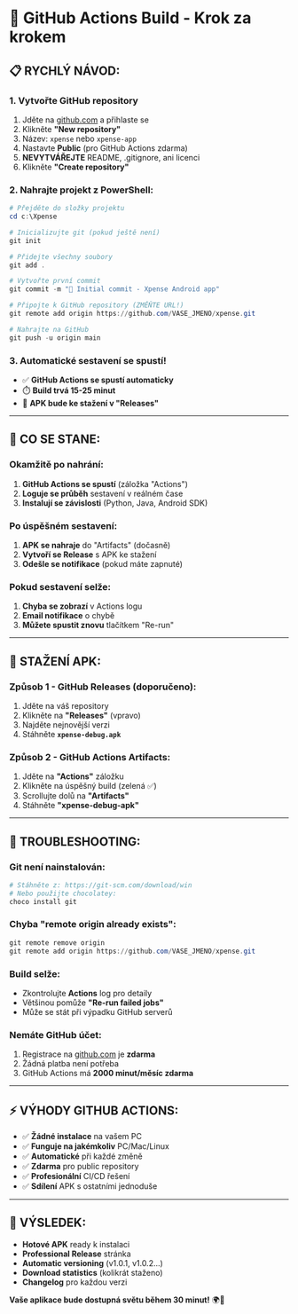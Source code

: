 # 🚀 GitHub Actions Build - Krok za krokem

## 📋 **RYCHLÝ NÁVOD:**

### **1. Vytvořte GitHub repository**
1. Jděte na [github.com](https://github.com) a přihlaste se
2. Klikněte **"New repository"**
3. Název: `xpense` nebo `xpense-app`
4. Nastavte **Public** (pro GitHub Actions zdarma)
5. **NEVYTVÁŘEJTE** README, .gitignore, ani licenci
6. Klikněte **"Create repository"**

### **2. Nahrajte projekt z PowerShell:**

```powershell
# Přejděte do složky projektu
cd c:\Xpense

# Inicializujte git (pokud ještě není)
git init

# Přidejte všechny soubory
git add .

# Vytvořte první commit
git commit -m "🎉 Initial commit - Xpense Android app"

# Připojte k GitHub repository (ZMĚŇTE URL!)
git remote add origin https://github.com/VASE_JMENO/xpense.git

# Nahrajte na GitHub
git push -u origin main
```

### **3. Automatické sestavení se spustí!**

- ✅ **GitHub Actions se spustí automaticky**
- ⏱️ **Build trvá 15-25 minut**
- 📱 **APK bude ke stažení v "Releases"**

---

## 🎯 **CO SE STANE:**

### **Okamžitě po nahrání:**
1. **GitHub Actions se spustí** (záložka "Actions")
2. **Loguje se průběh** sestavení v reálném čase
3. **Instalují se závislosti** (Python, Java, Android SDK)

### **Po úspěšném sestavení:**
1. **APK se nahraje** do "Artifacts" (dočasně)
2. **Vytvoří se Release** s APK ke stažení
3. **Odešle se notifikace** (pokud máte zapnuté)

### **Pokud sestavení selže:**
1. **Chyba se zobrazí** v Actions logu
2. **Email notifikace** o chybě
3. **Můžete spustit znovu** tlačítkem "Re-run"

---

## 📱 **STAŽENÍ APK:**

### **Způsob 1 - GitHub Releases (doporučeno):**
1. Jděte na váš repository
2. Klikněte na **"Releases"** (vpravo)
3. Najděte nejnovější verzi
4. Stáhněte **`xpense-debug.apk`**

### **Způsob 2 - GitHub Actions Artifacts:**
1. Jděte na **"Actions"** záložku
2. Klikněte na úspěšný build (zelená ✅)
3. Scrollujte dolů na **"Artifacts"**
4. Stáhněte **"xpense-debug-apk"**

---

## 🔧 **TROUBLESHOOTING:**

### **Git není nainstalován:**
```powershell
# Stáhněte z: https://git-scm.com/download/win
# Nebo použijte chocolatey:
choco install git
```

### **Chyba "remote origin already exists":**
```powershell
git remote remove origin
git remote add origin https://github.com/VASE_JMENO/xpense.git
```

### **Build selže:**
- Zkontrolujte **Actions** log pro detaily
- Většinou pomůže **"Re-run failed jobs"**
- Může se stát při výpadku GitHub serverů

### **Nemáte GitHub účet:**
1. Registrace na [github.com](https://github.com) je **zdarma**
2. Žádná platba není potřeba
3. GitHub Actions má **2000 minut/měsíc zdarma**

---

## ⚡ **VÝHODY GITHUB ACTIONS:**

- ✅ **Žádné instalace** na vašem PC
- ✅ **Funguje na jakémkoliv** PC/Mac/Linux
- ✅ **Automatické** při každé změně
- ✅ **Zdarma** pro public repository
- ✅ **Profesionální** CI/CD řešení
- ✅ **Sdílení** APK s ostatními jednoduše

---

## 🎉 **VÝSLEDEK:**

- **Hotové APK** ready k instalaci
- **Professional Release** stránka
- **Automatic versioning** (v1.0.1, v1.0.2...)
- **Download statistics** (kolikrát staženo)
- **Changelog** pro každou verzi

**Vaše aplikace bude dostupná světu během 30 minut!** 🌍📱
